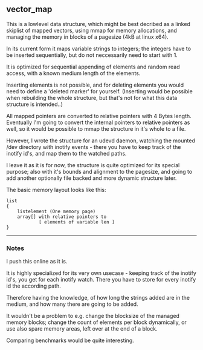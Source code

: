 ## vector_map


This is a lowlevel data structure, 
which might be best decribed as a linked skiplist of mapped vectors,
using mmap for memory allocations, and managing the memory in blocks
of a pagesize (4kB at linux x64).

In its current form it maps variable strings to integers;
the integers have to be inserted sequentially, 
but do not neccessarily need to start with 1.

It is optimized for sequential appending of elements and random read access,
with a known medium length of the elements.

Inserting elements is not possible, and for deleting elements you would
need to define a 'deleted marker' for yourself.
(Inserting would be possible when rebuilding the whole structure, but
that's not for what this data structure is intended..)

All mapped pointers are converted to relative pointers with 4 Bytes length.
Eventually I'm going to convert the internal pointers to relative pointers as well,
so it would be possible to mmap the structure in it's whole to a file.


However, I wrote the structure for an udevd daemon, watching the mounted /dev directory
with inotify events - there you have to keep track of the inotify id's,
and map them to the watched paths. 

I leave it as it is for now, the structure is quite optimized for its special purpose;
also with it's bounds and alignment to the pagesize, and going to add another
optionally file backed and more dynamic structure later.


The basic memory layout looks like this:

```
list
{ 
	listelement (One memory page)
	array[] with relative pointers to
			[ elements of variable len ]
}
```


---

### Notes

I push this online as it is.

It is highly specialized for its very own usecase - keeping track of the inotify id's,
you get for each inotify watch. There you have to store for every inotify id the according path.

Therefore having the knowledge, of how long the strings added are in the medium, 
and how many there are going to be added.

It wouldn't be a problem to e.g. change the blocksize of the managed memory blocks;
change the count of elements per block dynamically, or use also spare memory areas,
left over at the end of a block.

Comparing benchmarks would be quite interesting.



